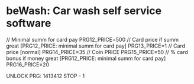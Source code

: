 # beWash: Car wash self service software

// Minimal summ for card pay
PRG12_PRICE=500
// Card price if summ great [PRG12_PRICE: minimal summ for card pay]
PRG13_PRICE=1
// Card price [normal]
PRG14_PRICE=35
// Coin PRICE
PRG15_PRICE=50
// % card bonus if money great [PRG12_PRICE: minimal summ for card pay]
PRG16_PRICE=20


UNLOCK PRG: 1413412
STOP - 1 
